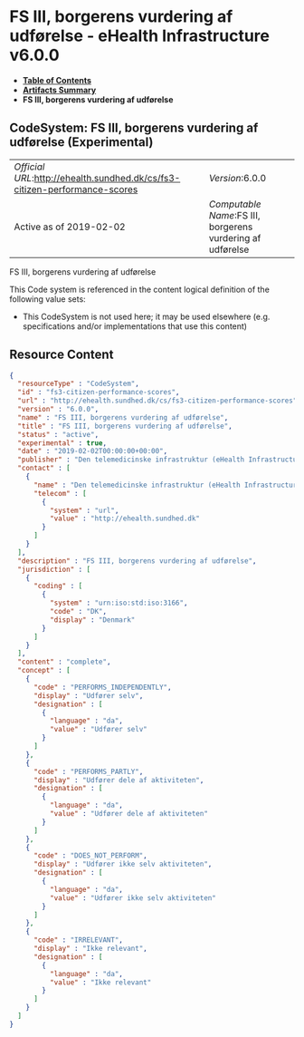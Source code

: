 # FS III, borgerens vurdering af udførelse - eHealth Infrastructure v6.0.0

* [**Table of Contents**](toc.md)
* [**Artifacts Summary**](artifacts.md)
* **FS III, borgerens vurdering af udførelse**

## CodeSystem: FS III, borgerens vurdering af udførelse (Experimental) 

| | |
| :--- | :--- |
| *Official URL*:http://ehealth.sundhed.dk/cs/fs3-citizen-performance-scores | *Version*:6.0.0 |
| Active as of 2019-02-02 | *Computable Name*:FS III, borgerens vurdering af udførelse |

 
FS III, borgerens vurdering af udførelse 

 This Code system is referenced in the content logical definition of the following value sets: 

* This CodeSystem is not used here; it may be used elsewhere (e.g. specifications and/or implementations that use this content)



## Resource Content

```json
{
  "resourceType" : "CodeSystem",
  "id" : "fs3-citizen-performance-scores",
  "url" : "http://ehealth.sundhed.dk/cs/fs3-citizen-performance-scores",
  "version" : "6.0.0",
  "name" : "FS III, borgerens vurdering af udførelse",
  "title" : "FS III, borgerens vurdering af udførelse",
  "status" : "active",
  "experimental" : true,
  "date" : "2019-02-02T00:00:00+00:00",
  "publisher" : "Den telemedicinske infrastruktur (eHealth Infrastructure)",
  "contact" : [
    {
      "name" : "Den telemedicinske infrastruktur (eHealth Infrastructure)",
      "telecom" : [
        {
          "system" : "url",
          "value" : "http://ehealth.sundhed.dk"
        }
      ]
    }
  ],
  "description" : "FS III, borgerens vurdering af udførelse",
  "jurisdiction" : [
    {
      "coding" : [
        {
          "system" : "urn:iso:std:iso:3166",
          "code" : "DK",
          "display" : "Denmark"
        }
      ]
    }
  ],
  "content" : "complete",
  "concept" : [
    {
      "code" : "PERFORMS_INDEPENDENTLY",
      "display" : "Udfører selv",
      "designation" : [
        {
          "language" : "da",
          "value" : "Udfører selv"
        }
      ]
    },
    {
      "code" : "PERFORMS_PARTLY",
      "display" : "Udfører dele af aktiviteten",
      "designation" : [
        {
          "language" : "da",
          "value" : "Udfører dele af aktiviteten"
        }
      ]
    },
    {
      "code" : "DOES_NOT_PERFORM",
      "display" : "Udfører ikke selv aktiviteten",
      "designation" : [
        {
          "language" : "da",
          "value" : "Udfører ikke selv aktiviteten"
        }
      ]
    },
    {
      "code" : "IRRELEVANT",
      "display" : "Ikke relevant",
      "designation" : [
        {
          "language" : "da",
          "value" : "Ikke relevant"
        }
      ]
    }
  ]
}

```
